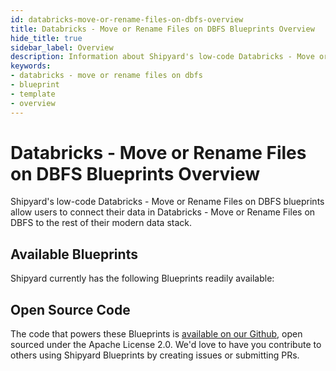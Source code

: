 ```yaml
---
id: databricks-move-or-rename-files-on-dbfs-overview
title: Databricks - Move or Rename Files on DBFS Blueprints Overview
hide_title: true
sidebar_label: Overview
description: Information about Shipyard's low-code Databricks - Move or Rename Files on DBFS templates.
keywords:
- databricks - move or rename files on dbfs
- blueprint
- template
- overview
---
```


# Databricks - Move or Rename Files on DBFS Blueprints Overview

Shipyard's low-code Databricks - Move or Rename Files on DBFS blueprints allow users to connect their data in Databricks - Move or Rename Files on DBFS to the rest of their modern data stack.

## Available Blueprints
Shipyard currently has the following Blueprints readily available: 

## Open Source Code
The code that powers these Blueprints is [available on our Github](None), open sourced under the Apache License 2.0. We'd love to have you contribute to others using Shipyard Blueprints by creating issues or submitting PRs.
